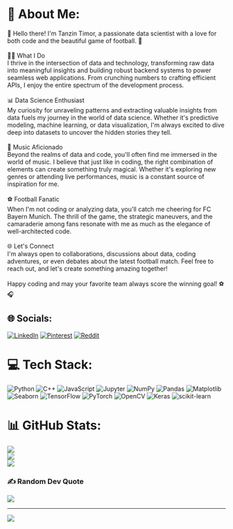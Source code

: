 # 💫 About Me:
👋 Hello there! I'm Tanzin Timor, a passionate data scientist with a love for both code and the beautiful game of football. 🚀<br><br>👨‍💻 What I Do<br>I thrive in the intersection of data and technology, transforming raw data into meaningful insights and building robust backend systems to power seamless web applications. From crunching numbers to crafting efficient APIs, I enjoy the entire spectrum of the development process.<br><br>📊 Data Science Enthusiast<br>My curiosity for unraveling patterns and extracting valuable insights from data fuels my journey in the world of data science. Whether it's predictive modeling, machine learning, or data visualization, I'm always excited to dive deep into datasets to uncover the hidden stories they tell.<br><br>🎵 Music Aficionado<br>Beyond the realms of data and code, you'll often find me immersed in the world of music. I believe that just like in coding, the right combination of elements can create something truly magical. Whether it's exploring new genres or attending live performances, music is a constant source of inspiration for me.<br><br>⚽ Football Fanatic<br>When I'm not coding or analyzing data, you'll catch me cheering for FC Bayern Munich. The thrill of the game, the strategic maneuvers, and the camaraderie among fans resonate with me as much as the elegance of well-architected code.<br><br>🌐 Let's Connect<br>I'm always open to collaborations, discussions about data, coding adventures, or even debates about the latest football match. Feel free to reach out, and let's create something amazing together!<br><br>Happy coding and may your favorite team always score the winning goal! ⚽🎧


## 🌐 Socials:
[![LinkedIn](https://img.shields.io/badge/LinkedIn-%230077B5.svg?logo=linkedin&logoColor=white)](https://linkedin.com/in/https://www.linkedin.com/in/tanzin-timor-17376024b/) [![Pinterest](https://img.shields.io/badge/Pinterest-%23E60023.svg?logo=Pinterest&logoColor=white)](https://pinterest.com/dugeytanzin29) [![Reddit](https://img.shields.io/badge/Reddit-%23FF4500.svg?logo=Reddit&logoColor=white)](https://reddit.com/user/Dizzy-Cheek1677) 

# 💻 Tech Stack:
 ![Python](https://img.shields.io/badge/python-3670A0?style=flat&logo=python&logoColor=ffdd54) ![C++](https://img.shields.io/badge/c++-%2300599C.svg?style=flat&logo=c%2B%2B&logoColor=white) ![JavaScript](https://img.shields.io/badge/javascript-%23323330.svg?style=flat&logo=javascript&logoColor=%23F7DF1E) ![Jupyter](https://img.shields.io/badge/Jupyter-v1.0.0-ff69b4.svg) ![NumPy](https://img.shields.io/badge/numpy-%23013243.svg?style=flat&logo=numpy&logoColor=white) ![Pandas](https://img.shields.io/badge/pandas-%23150458.svg?style=flat&logo=pandas&logoColor=white) ![Matplotlib](https://img.shields.io/badge/Matplotlib-%23ffffff.svg?style=flat&logo=Matplotlib&logoColor=black) ![Seaborn](https://img.shields.io/badge/Seaborn-v0.11.2-brightgreen.svg)
 ![TensorFlow](https://img.shields.io/badge/TensorFlow-%23FF6F00.svg?style=flat&logo=TensorFlow&logoColor=white) ![PyTorch](https://img.shields.io/badge/PyTorch-%23EE4C2C.svg?style=flat&logo=PyTorch&logoColor=white) ![OpenCV](https://img.shields.io/badge/opencv-%23white.svg?style=flat&logo=opencv&logoColor=white) ![Keras](https://img.shields.io/badge/Keras-%23D00000.svg?style=flat&logo=Keras&logoColor=white) 
  ![scikit-learn](https://img.shields.io/badge/scikit--learn-%23F7931E.svg?style=flat&logo=scikit-learn&logoColor=white) 
# 📊 GitHub Stats:
![](https://github-readme-stats.vercel.app/api?username=tdtimor&theme=tokyonight&hide_border=false&include_all_commits=false&count_private=false)<br/>
![](https://github-readme-streak-stats.herokuapp.com/?user=tdtimor&theme=tokyonight&hide_border=false)<br/>
![](https://github-readme-stats.vercel.app/api/top-langs/?username=tdtimor&theme=tokyonight&hide_border=false&include_all_commits=false&count_private=false&layout=compact)

### ✍️ Random Dev Quote
![](https://quotes-github-readme.vercel.app/api?type=horizontal&theme=tokyonight)

---
[![](https://visitcount.itsvg.in/api?id=tdtimor&icon=0&color=8)](https://visitcount.itsvg.in)

<!-- Proudly created with GPRM ( https://gprm.itsvg.in ) -->
